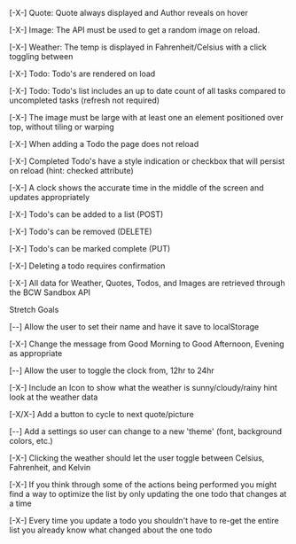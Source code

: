 
[-X-]   Quote: Quote always displayed and Author reveals on hover

[-X-]   Image: The API must be used to get a random image on reload.

[-X-]   Weather: The temp is displayed in Fahrenheit/Celsius with a click toggling between

[-X-]   Todo: Todo's are rendered on load

[-X-]   Todo: Todo's list includes an up to date count of all tasks compared to uncompleted tasks (refresh not required)

[-X-]   The image must be large with at least one an element positioned over top, without tiling or warping

[-X-]   When adding a Todo the page does not reload

[-X-]   Completed Todo's have a style indication or checkbox that will persist on reload (hint: checked attribute)

[-X-]   A clock shows the accurate time in the middle of the screen and updates appropriately

[-X-]   Todo's can be added to a list (POST)

[-X-]   Todo's can be removed (DELETE)

[-X-]   Todo's can be marked complete (PUT)

[-X-]   Deleting a todo requires confirmation

[-X-]   All data for Weather, Quotes, Todos, and Images are retrieved through the BCW Sandbox API


Stretch Goals

[--]   Allow the user to set their name and have it save to localStorage

[-X-]   Change the message from Good Morning to Good Afternoon, Evening as appropriate

[--]   Allow the user to toggle the clock from, 12hr to 24hr

[-X-]   Include an Icon to show what the weather is sunny/cloudy/rainy hint look at the weather data

[-X/X-]   Add a button to cycle to next quote/picture

[--]   Add a settings so user can change to a new 'theme' (font, background colors, etc.)

[-X-]   Clicking the weather should let the user toggle between Celsius, Fahrenheit, and Kelvin

[-X-]   If you think through some of the actions being performed you might find a way to optimize the list by only updating the one todo that changes at a time

[-X-]   Every time you update a todo you shouldn't have to re-get the entire list you already know what changed about the one todo









